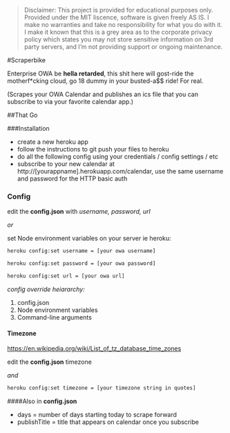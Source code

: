 > Disclaimer: This project is provided for educational purposes only. Provided under the MIT liscence, software is given freely AS IS. I make no warranties and take no responsibility for what you do with it. I make it known that this is a grey area as to the corporate privacy policy which states you may not store sensitive information on 3rd party servers, and I’m not providing support or ongoing maintenance.

#Scraperbike

Enterprise OWA be **hella retarded**, this shit here will gost-ride the motherf*cking cloud, go 18 dummy in your busted-a$$ ride! For real.

(Scrapes your OWA Calendar and publishes an ics file that you can subscribe to via your favorite calendar app.)


##That Go

###Installation

- create a new heroku app
- follow the instructions to git push your files to heroku
- do all the following config using your credentials / config settings / etc
- subscribe to your new calendar at http://[yourappname].herokuapp.com/calendar, use the same username and password for the HTTP basic auth

### Config

edit the **config.json** with *username, password, url*

*or*

set Node environment variables on your server ie heroku:

```bash
heroku config:set username = [your owa username]
```

```bash
heroku config:set password = [your owa password]
```

```bash
heroku config:set url = [your owa url]
```

*config override heiararchy:*

1. config.json
2. Node environment variables
3. Command-line arguments

#### Timezone

https://en.wikipedia.org/wiki/List_of_tz_database_time_zones

edit the **config.json** timezone

*and*

```bash
heroku config:set timezone = [your timezone string in quotes]
```

####Also in **config.json**

- days = number of days starting today to scrape forward
- publishTitle = title that appears on calendar once you subscribe


